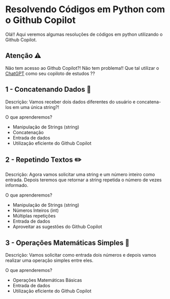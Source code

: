 # Resolvendo Códigos em Python com o Github Copilot

Olá!! Aqui veremos algumas resoluções de códigos em python utilizando o Github Copilot.

## Atenção ⚠️

Não tem acesso ao Github Copilot?! Não tem problema!!
Que tal utilizar o [ChatGPT](https://chat.openai.com/) como seu copiloto de estudos ??

## 1 - Concatenando Dados 🐾

Descrição:
Vamos receber dois dados diferentes do usuário e concatena-los em uma única string?!

O que aprenderemos?

* Manipulação de Strings (string)
* Concatenação
* Entrada de dados
* Utilização eficiente do Github Copilot

## 2 - Repetindo Textos ✏️

Descrição:
Agora vamos solicitar uma string e um número inteiro como entrada. Depois teremos que retornar a string repetida o número de vezes informado.

O que aprenderemos?

* Manipulação de Strings (string)
* Números Inteiros (int)
* Múltiplas repetições
* Entrada de dados
* Aproveitar as sugestões do Github Copilot

## 3 - Operações Matemáticas Simples 📐

Descrição:
Vamos solicitar como entrada dois números e depois vamos realizar uma operação simples entre eles.

O que aprenderemos?

* Operações Matemáticas Básicas
* Entrada de dados
* Utilização eficiente do Github Copilot
